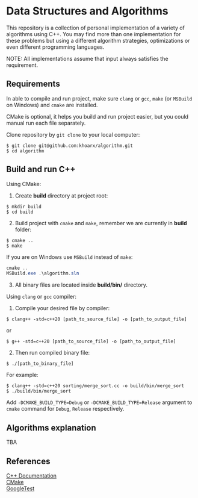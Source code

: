 # Data Structures and Algorithms
This repository is a collection of personal implementation of a variety of algorithms using C++. You may find more than one implementation for these problems but using a different algorithm strategies, optimizations or even different programming languages.

NOTE: All implementations assume that input always satisfies the requirement.

## Requirements
In able to compile and run project, make sure `clang` or `gcc`, `make` (or `MSBuild` on Windows) and `cmake` are installed.

CMake is optional, it helps you build and run project easier, but you could manual run each file separately.

Clone repository by `git clone` to your local computer:
```shell script
$ git clone git@github.com:khoarx/algorithm.git
$ cd algorithm
```

## Build and run C++
Using CMake:
1. Create __build__ directory at project root:
```shell script
$ mkdir build
$ cd build
```
2. Build project with `cmake` and `make`, remember we are currently in __build__ folder:
```shell script
$ cmake ..
$ make
```
If you are on Windows use `MSBuild` instead of `make`:
```powershell
cmake ..
MSBuild.exe .\algorithm.sln
```
3. All binary files are located inside __build/bin/__ directory.

Using `clang` or `gcc` compiler:
1. Compile your desired file by compiler:
```shell script
$ clang++ -std=c++20 [path_to_source_file] -o [path_to_output_file]
```
or
```shell script
$ g++ -std=c++20 [path_to_source_file] -o [path_to_output_file]
```
2. Then run compiled binary file:
```shell script
$ ./[path_to_binary_file]
```
For example:
```shell script
$ clang++ -std=c++20 sorting/merge_sort.cc -o build/bin/merge_sort
$ ./build/bin/merge_sort
```

Add `-DCMAKE_BUILD_TYPE=Debug` or `-DCMAKE_BUILD_TYPE=Release` argument to `cmake` command for `Debug`, `Release` respectively.

## Algorithms explanation
TBA

## References
[C++ Documentation](https://isocpp.org/) \
[CMake](https://cmake.org/documentation/) \
[GoogleTest](https://google.github.io/googletest/)
